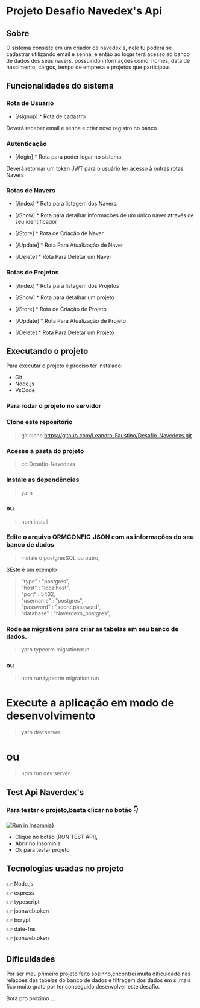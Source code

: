 # Projeto Desafio Navedex's Api #

## Sobre
<p>O sistema consiste em um criador de navedex's, nele tu poderá se cadastrar utilizando email e senha, e então ao logar terá acesso ao banco de dados dos seus navers, possuindo informações como: nomes, data de nascimento, cargos, tempo de empresa e projetos que participou.</p>

## Funcionalidades do sistema

### Rota de Usuario

* [/signup] * Rota de cadastro

<p>Deverá receber email e senha e criar novo registro no banco</p>

### Autenticação

* [/login] * Rota para poder logar no sistema

<p>Deverá retornar um token JWT para o usuário ter acesso à outras rotas
Navers</p>

###  Rotas  de Navers

* [/Index] * Rota para listagem dos Navers.

* [/Show] * Rota para detalhar informações de um único naver através de seu identificador

* [/Store] * Rota de Criação de Naver

* [/Update] * Rota Para Atualização de Naver

* [/Delete] * Rota Para Deletar um Naver

### Rotas de Projetos

* [/Index] * Rota para listagem dos Projetos

* [/Show] * Rota para detalhar um projeto

* [/Store] * Rota de Criação de Projeto

* [/Update] * Rota Para Atualização de Projeto

* [/Delete] * Rota Para Deletar um Projeto

## Executando o projeto

<p> Para executar o projeto é preciso ter instalado:</p>

* Git
* Node.js
* VsCode

### Para rodar o projeto no servidor


### Clone este repositório
> git clone https://github.com/Leandro-Faustino/Desafio-Navedexs.git

### Acesse a pasta do projeto
> cd Desafio-Navedexs

### Instale as dependências
> yarn
### ou
> npm install

### Edite o arquivo ORMCONFIG.JSON com as informações do seu banco de dados
> instale o postgresSQL ou outro,

$Este é um exemplo
  >"type" : "postgres",<br />
  > "host" : "localhost",<br />
  >"port" : 5432,<br />
  >"username" : "postgres",<br />
  >"password" : "secretpassword",<br />
  >"database" : "Naverdexs_postgres",<br />

### Rode as migrations para criar as tabelas em seu banco de dados.
> yarn typeorm migration:run
### ou
> npm run typeorm migration:run

# Execute a aplicação em modo de desenvolvimento
> yarn dev:server
# ou
> npm run dev:server


## Test Api Naverdex's

### Para testar o projeto,basta clicar no botão 👇
[![Run in Insomnia}](https://insomnia.rest/images/run.svg)](https://insomnia.rest/run/?label=Test%20Naverdex's%20Back-End&uri=https%3A%2F%2Fraw.githubusercontent.com%2FLeandro-Faustino%2FDesafio-Navedexs%2Fmain%2FInsomnia_test.json)

* Clique no botão [RUN TEST API],
* Abrir no Insominia
* Ok para testar projeto

## Tecnologias usadas no projeto
👉  Node.js <br />
👉  express <br />
👉  typescript <br />
👉  jsonwebtoken <br />
👉  bcrypt <br />
👉  date-fns <br />
👉  jsonwebtoken <br />

## Dificuldades
<p>Por ser meu primeiro projeto feito sozinho,encontrei muita dificuldade nas relações das tabelas do banco de dados e filtragem dos dados em si,mais fico muito grato por ter conseguido desenvolver este desafio.</p>

<p>Bora pro proximo ...</p>
